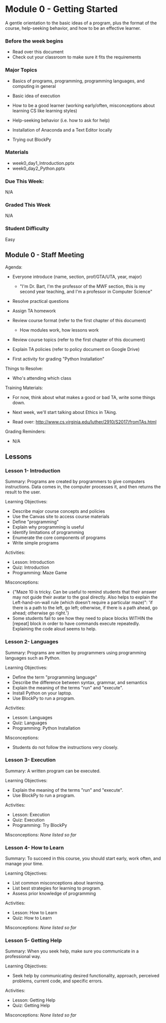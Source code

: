 # Module 0 - Getting Started

A gentle orientation to the basic ideas of a program, plus the format of the course, help-seeking behavior, and how to be an effective learner.

### Before the week begins

* Read over this document
* Check out your classroom to make sure it fits the requirements

### Major Topics

* Basics of programs, programming, programming languages, and computing in general

* Basic idea of execution

* How to be a good learner (working early/often, misconceptions about learning CS like learning styles)

* Help-seeking behavior (i.e. how to ask for help)

* Installation of Anaconda and a Text Editor locally

* Trying out BlockPy

### Materials

* week0_day1_Introduction.pptx
* week0_day2_Python.pptx

### Due This Week:

N/A

### Graded This Week

N/A

### Student Difficulty

Easy

## Module 0 - Staff Meeting

Agenda:

* Everyone introduce (name, section, prof/GTA/UTA, year, major)

    * "I'm Dr. Bart, I'm the professor of the MWF section, this is my second year teaching, and I'm a professor in Computer Science"

* Resolve practical questions

* Assign TA homework

* Review course format (refer to the first chapter of this document)

    * How modules work, how lessons work

* Review course topics (refer to the first chapter of this document)

* Explain TA policies (refer to policy document on Google Drive)

* First activity for grading "Python Installation"

Things to Resolve:

* Who's attending which class

Training Materials:

* For now, think about what makes a good or bad TA, write some things down.

* Next week, we'll start talking about Ethics in TAing.

* Read over: http://www.cs.virginia.edu/luther/2910/S2017/fromTAs.html


Grading Reminders:

* N/A


## Lessons

### Lesson 1- Introduction 

Summary: Programs are created by programmers to give computers instructions. Data comes in, the computer processes it, and then returns the result to the user. 

Learning Objectives:
* Describe major course concepts and policies
* Use the Canvas site to access course materials
* Define "programming"
* Explain why programming is useful
* Identify limitations of programming
* Enumerate the core components of programs
* Write simple programs

Activities:
* Lesson: Introduction
* Quiz: Introduction
* Programming: Maze Game

Misconceptions:
* {"Maze 10 is tricky. Can be useful to remind students that their answer may not guide their avatar to the goal directly. Also helps to explain the Left-hand-on-wall rule (which doesn't require a particular maze)": 'if there is a path to the left, go left; otherwise, if there is a path ahead, go ahead; otherwise go right.'}
* Some students fail to see how they need to place blocks WITHIN the [repeat] block in order to have commands execute repeatedly. Explaining the code aloud seems to help.

### Lesson 2- Languages 

Summary: Programs are written by programmers using programming languages such as Python. 

Learning Objectives:
* Define the term "programming language"
* Describe the difference between syntax, grammar, and semantics
* Explain the meaning of the terms "run" and "execute".
* Install Python on your laptop.
* Use BlockPy to run a program.

Activities:
* Lesson: Languages
* Quiz: Languages
* Programming: Python Installation

Misconceptions:
* Students do not follow the instructions very closely.

### Lesson 3- Execution 

Summary: A written program can be executed. 

Learning Objectives:
* Explain the meaning of the terms "run" and "execute".
* Use BlockPy to run a program.

Activities:
* Lesson: Execution
* Quiz: Execution
* Programming: Try BlockPy

Misconceptions: _None listed so far_

### Lesson 4- How to Learn 

Summary: To succeed in this course, you should start early, work often, and manage your time. 

Learning Objectives:
* List common misconceptions about learning.
* List best strategies for learning to program.
* Assess prior knowledge of programming

Activities:
* Lesson: How to Learn
* Quiz: How to Learn

Misconceptions: _None listed so far_

### Lesson 5- Getting Help 

Summary: When you seek help, make sure you communicate in a professional way. 

Learning Objectives:
* Seek help by communicating desired functionality, approach, perceived problems, current code, and specific errors.

Activities:
* Lesson: Getting Help
* Quiz: Getting Help

Misconceptions: _None listed so far_

